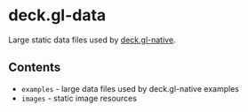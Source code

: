 # deck.gl-data

Large static data files used by [deck.gl-native](https://github.com/UnfoldedInc/deck.gl-native).

## Contents

* `examples` - large data files used by deck.gl-native examples
* `images` - static image resources